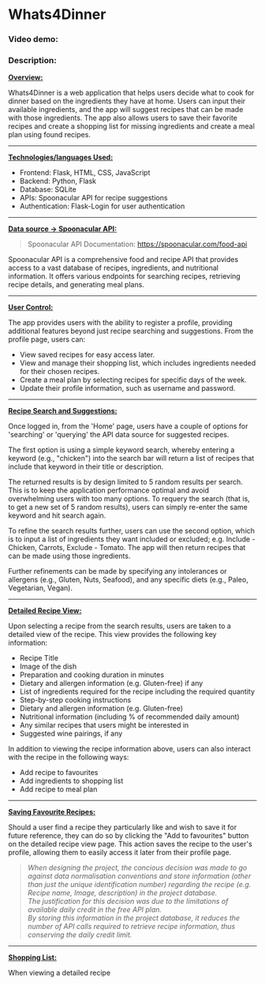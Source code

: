 # Whats4Dinner
### Video demo: 
### Description: 
<ins>**Overview:**</ins>

Whats4Dinner is a web application that helps users decide what to cook for dinner based on the ingredients they have at home. Users can input their available ingredients, and the app will suggest recipes that can be made with those ingredients. 
The app also allows users to save their favorite recipes and create a shopping list for missing ingredients and create a meal plan using found recipes.

***

<ins>**Technologies/languages Used:**</ins>

- Frontend: Flask, HTML, CSS, JavaScript
- Backend: Python, Flask
- Database: SQLite
- APIs: Spoonacular API for recipe suggestions
- Authentication: Flask-Login for user authentication

***

<ins>**Data source -> Spoonacular API:**</ins> 
> Spoonacular API Documentation:
> https://spoonacular.com/food-api

Spoonacular API is a comprehensive food and recipe API that provides access to a vast database of recipes, ingredients, and nutritional information. 
It offers various endpoints for searching recipes, retrieving recipe details, and generating meal plans.

***

<ins>**User Control:**</ins>

The app provides users with the ability to register a profile, providing additional features beyond just recipe searching and suggestions.
From the profile page, users can:
- View saved recipes for easy access later.
- View and manage their shopping list, which includes ingredients needed for their chosen recipes.
- Create a meal plan by selecting recipes for specific days of the week.
- Update their profile information, such as username and password.

***

<ins>**Recipe Search and Suggestions:**</ins>

Once logged in, from the 'Home' page, users have a couple of options for 'searching' or 'querying' the API data source for suggested recipes.

The first option is using a simple keyword search, whereby entering a keyword (e.g., "chicken") into the search bar will return a list of recipes that include that keyword in their title or description. 

The returned results is by design limited to 5 random results per search. This is to keep the application performance optimal and avoid overwhelming users with too many options. To requery the search (that is, to get a new set of 5 random results), users can simply re-enter the same keyword and hit search again.

To refine the search results further, users can use the second option, which is to input a list of ingredients they want included or excluded; e.g. Include - Chicken, Carrots, Exclude - Tomato. 
The app will then return recipes that can be made using those ingredients.

Further refinements can be made by specifying any intolerances or allergens (e.g., Gluten, Nuts, Seafood), and any specific diets (e.g., Paleo, Vegetarian, Vegan).

***

<ins>**Detailed Recipe View:**</ins>

Upon selecting a recipe from the search results, users are taken to a detailed view of the recipe. This view provides the following key information:
- Recipe Title
- Image of the dish
- Preparation and cooking duration in minutes
- Dietary and allergen information (e.g. Gluten-free) if any
- List of ingredients required for the recipe including the required quantity
- Step-by-step cooking instructions
- Dietary and allergen information (e.g. Gluten-free)
- Nutritional information (including % of recommended daily amount)
- Any similar recipes that users might be interested in
- Suggested wine pairings, if any

In addition to viewing the recipe information above, users can also interact with the recipe in the following ways:
- Add recipe to favourites
- Add ingredients to shopping list
- Add recipe to meal plan

***

<ins>**Saving Favourite Recipes:**</ins>

Should a user find a recipe they particularly like and wish to save it for future reference, they can do so by clicking the "Add to favourites" button on the detailed recipe view page.
This action saves the recipe to the user's profile, allowing them to easily access it later from their profile page.

>*When designing the project, the concious decision was made to go against data normalisation conventions and store information (other than just the unique identification number)* 
*regarding the recipe (e.g. Recipe name, Image, description) in the project database.<br> The justification for this decision was due to the limitations of available daily credit in the free API plan.*<br>
*By storing this information in the project database, it reduces the number of API calls required to retrieve recipe information, thus conserving the daily credit limit.*<br>

***

<ins>**Shopping List:**</ins>

When viewing a detailed recipe